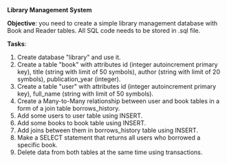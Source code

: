 **Library Management System**

**Objective**: you need to create a simple library management database with Book and Reader tables.
All SQL code needs to be stored in .sql file.
 
**Tasks**:
1) Create database "library" and use it.
2) Create a table "book" with attributes id (integer autoincrement primary key), title (string with limit of 50 symbols), author (string with limit of 20 symbols), publication_year (integer).
3) Create a table "user" with attributes id (integer autoincrement primary key), full_name (string with limit of 50 symbols).
4) Create a Many-to-Many relationship between user and book tables in a form of a join table borrows_history.
5) Add some users to user table using INSERT.
6) Add some books to book table using INSERT.
7) Add joins between them in borrows_history table using INSERT.
8) Make a SELECT statement that returns all users who borrowed a specific book.
9) Delete data from both tables at the same time using transactions.
